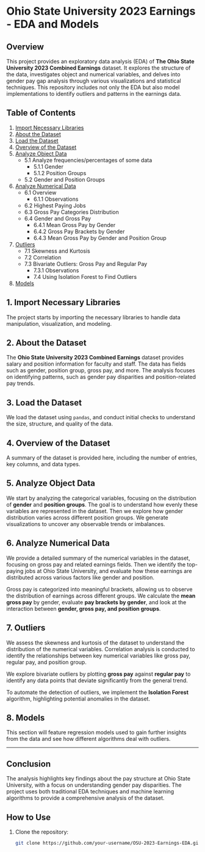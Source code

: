 # Ohio State University 2023 Earnings - EDA and Models

## Overview

This project provides an exploratory data analysis (EDA) of **The Ohio State University 2023 Combined Earnings** dataset. It explores the structure of the data, investigates object and numerical variables, and delves into gender pay gap analysis through various visualizations and statistical techniques. This repository includes not only the EDA but also model implementations to identify outliers and patterns in the earnings data.

## Table of Contents

1. [Import Necessary Libraries](#1-import-necessary-libraries)
2. [About the Dataset](#2-about-the-dataset)
3. [Load the Dataset](#3-load-the-dataset)
4. [Overview of the Dataset](#4-overview-of-the-dataset)
5. [Analyze Object Data](#5-analyze-object-data)
    - 5.1 Analyze frequencies/percentages of some data
        - 5.1.1 Gender
        - 5.1.2 Position Groups
    - 5.2 Gender and Position Groups
6. [Analyze Numerical Data](#6-analyze-numerical-data)
    - 6.1 Overview
        - 6.1.1 Observations
    - 6.2 Highest Paying Jobs
    - 6.3 Gross Pay Categories Distribution
    - 6.4 Gender and Gross Pay
        - 6.4.1 Mean Gross Pay by Gender
        - 6.4.2 Gross Pay Brackets by Gender
        - 6.4.3 Mean Gross Pay by Gender and Position Group
7. [Outliers](#7-outliers)
    - 7.1 Skewness and Kurtosis
    - 7.2 Correlation
    - 7.3 Bivariate Outliers: Gross Pay and Regular Pay
        - 7.3.1 Observations
        - 7.4 Using Isolation Forest to Find Outliers
8. [Models](#8-models)

## 1. Import Necessary Libraries

The project starts by importing the necessary libraries to handle data manipulation, visualization, and modeling.

## 2. About the Dataset

The **Ohio State University 2023 Combined Earnings** dataset provides salary and position information for faculty and staff. The data has fields such as gender, position group, gross pay, and more. The analysis focuses on identifying patterns, such as gender pay disparities and position-related pay trends.

## 3. Load the Dataset

We load the dataset using `pandas`, and conduct initial checks to understand the size, structure, and quality of the data.

## 4. Overview of the Dataset

A summary of the dataset is provided here, including the number of entries, key columns, and data types. 

## 5. Analyze Object Data

We start by analyzing the categorical variables, focusing on the distribution of **gender** and **position groups**. The goal is to understand how evenly these variables are represented in the dataset. Then we explore how gender distribution varies across different position groups. We generate visualizations to uncover any observable trends or imbalances.

## 6. Analyze Numerical Data

We provide a detailed summary of the numerical variables in the dataset, focusing on gross pay and related earnings fields. Then we identify the top-paying jobs at Ohio State University, and evaluate how these earnings are distributed across various factors like gender and position.

Gross pay is categorized into meaningful brackets, allowing us to observe the distribution of earnings across different groups. We calculate the **mean gross pay** by gender, evaluate **pay brackets by gender**, and look at the interaction between **gender, gross pay, and position groups**.

## 7. Outliers

We assess the skewness and kurtosis of the dataset to understand the distribution of the numerical variables. Correlation analysis is conducted to identify the relationships between key numerical variables like gross pay, regular pay, and position group.

We explore bivariate outliers by plotting **gross pay** against **regular pay** to identify any data points that deviate significantly from the general trend.

To automate the detection of outliers, we implement the **Isolation Forest** algorithm, highlighting potential anomalies in the dataset.

## 8. Models

This section will feature regression models used to gain further insights from the data and see how different algorithms deal with outliers.

---

## Conclusion

The analysis highlights key findings about the pay structure at Ohio State University, with a focus on understanding gender pay disparities. The project uses both traditional EDA techniques and machine learning algorithms to provide a comprehensive analysis of the dataset.

## How to Use

1. Clone the repository:
   ```bash
   git clone https://github.com/your-username/OSU-2023-Earnings-EDA.git
